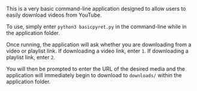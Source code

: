 This is a very basic command-line  application designed to allow users to easily download videos from YouTube.

To use, simply enter `python3 basicpyret.py` in the command-line while in the application folder.

Once running, the application will ask whether you are downloading from a video or playlist link.
If downloading a video link, enter `1`.
If downloading a playlist link, enter `2`.

You will then be prompted to enter the URL of the desired media and the application will immediately begin to download to `downloads/` within the application folder.

